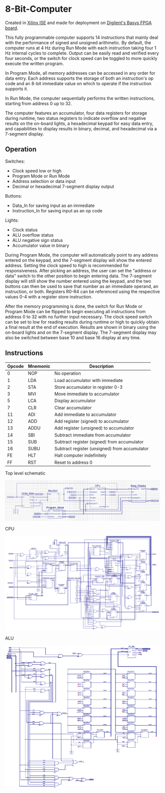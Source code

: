 # 8-Bit-Computer
Created in [Xilinx ISE](https://www.xilinx.com/products/design-tools/ise-design-suite.html) and made for deployment on [Digilent's Basys FPGA board](https://store.digilentinc.com/basys-fpga-board-retired/).

This fully programmable computer supports 14 instructions that mainly deal with the performance of signed and unsigned arithmetic. By default, the computer runs at 4 Hz during Run Mode with each instruction taking four 1 Hz internal cycles to complete. Output can be easily read and verified every four seconds, or the switch for clock speed can be toggled to more quickly execute the written program. 

In Program Mode, all memory addresses can be accessed in any order for data entry. Each address supports the storage of both an instruction's op code and an 8-bit immediate value on which to operate if the instruction supports it. 

In Run Mode, the computer sequentially performs the written instructions, starting from address 0 up to 32.

The computer features an accumulator, four data registers for storage during runtime,  two status registers to indicate overflow and negative results on the on-board lights, a hexadecimal keypad for easy data entry, and capabilities to display results in binary, decimal, and hexadecimal via a 7-segment display.

## Operation

Switches:
* Clock speed low or high
* Program Mode or Run Mode
* Address selection or data input
* Decimal or hexadecimal 7-segment display output

Buttons:
* Data_In for saving input as an immediate 
* Instruction_In for saving input as an op code

Lights:
* Clock status
* ALU overflow status
* ALU negative sign status
* Accumulator value in binary

During Program Mode, the computer will automatically point to any address entered on the keypad, and the 7-segment display will show the entered address. Setting the clock speed to high is recommended for responsiveness. After picking an address, the user can set the "address or data" switch to the other position to begin entering data. The 7-segment display will still show the number entered using the keypad, and the two buttons can then be used to save that number as an immediate operand, an instruction, or both. Registers R0-R4 can be referenced using the respective values 0-4 with a register store instruction.

After the memory programming is done, the switch for Run Mode or Program Mode can be flipped to begin executing all instructions from address 0 to 32 with no further input necessary. The clock speed switch can be set to low for reading results during runtime or high to quickly obtain a final result at the end of execution. Results are shown in binary using the on-board lights and on the 7-segment display. The 7-segment display may also be switched between base 10 and base 16 display at any time. 

## Instructions
| Opcode        | Mnemonic | Description  |
| ------------- |----------|--------------|
| 0             | NOP      | No operation |
| 1             | LDA      | Load accumulator with immediate |
| 2             | STA      | Store accumulator in register 0-3 |
| 3             | MVI      | Move immediate to accumulator |
| 5             | LCA      | Display accumulator |
| 7             | CLR      | Clear accumulator |
| 11            | ADI      | Add immediate to accumulator |
| 12            | ADD      | Add register (signed) to accumulator |
| 13            | ADDU     | Add register (unsigned) to accumulator |
| 14            | SBI      | Subtract immediate from accumulator |
| 15            | SUB      | Subtract register (signed) from accumulator |
| 16            | SUBU     | Subtract register (unsigned) from accumulator |
| FE            | HLT      | Halt computer indefinitely |
| FF            | RST      | Reset to address 0 |

Top level schematic

![alt text](https://github.com/shafergrytness/8-Bit-Computer/blob/master/Screenshots/toplevel.png "Top level schematic")

CPU

![alt text](https://github.com/shafergrytness/8-Bit-Computer/blob/master/Screenshots/cpu.png "CPU")

ALU

![alt text](https://github.com/shafergrytness/8-Bit-Computer/blob/master/Screenshots/alu.png "ALU")
